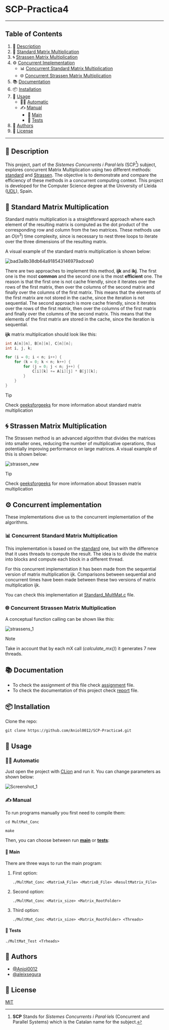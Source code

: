 # SCP-Practica4

---
## Table of Contents
1. 📝 [Description](#description)
2. 🧮 [Standard Matrix Multiplication](#standard-matrix-multiplication)
3. 🌀 [Strassen Matrix Multiplication](#strassen-matrix-multiplication)
4. ⚙️ [Concurrent Implementation](#concurrent-implementation)
    - 📊 [Concurrent Standard Matrix Multiplication](#concurrent-standard-matrix-multiplication)
    - 🌐 [Concurrent Strassen Matrix Multiplication](#concurrent-strassen-matrix-multiplication)
5. 📚 [Documentation](#documentation)
6. 📦 [Installation](#installation)
7. 🚀 [Usage](#usage)
    - 🧑‍💻 [Automatic](#automatic)
    - ✍️ [Manual](#manual)
        - 🌟 [Main](#main)
        - 🧪 [Tests](#tests)
8. 👥 [Authors](#authors)
9. 📄 [License](#license)

---

## 📝 Description

This project, part of the *Sistemes Concurrents i Paral·lels* (SCP[^1]) subject, explores concurrent Matrix 
Multiplication using two different methods: [standard](#standard-matrix-multiplication) and [Strassen](#strassen-matrix-multiplication).
The objective is to demonstrate and compare the efficiency of these methods in a concurrent computing context.
This project is developed for the Computer Science degree at the University of Lleida ([UDL](https://udl.cat)), Spain.

> [^1]: **SCP** Stands for *Sistemes Concurrents i Paral·lels* (Concurrent and Parallel Systems) which is the Catalan name for the subject.

## 🧮 Standard Matrix Multiplication

Standard matrix multiplication is a straightforward approach where each element of the resulting matrix is computed as 
the dot product of the corresponding row and column from the two matrices. These methods use an $O(n^3)$ time complexity, 
since is necessary to nest three loops to iterate over the three dimensions of the resulting matrix.

A visual example of the standard matrix multiplication is shown below:

![bad3a8b38db64a918543146979adcea0](https://github.com/Aniol0012/SCP-Practica4/assets/53788631/6077d953-70de-4888-86b1-2180ddf95774)

There are two approaches to implement this method, **ijk** and **ikj**. The first one is the most **common** and the second one is
the most **efficient** one. The reason is that the first one is not cache friendly, since it iterates over the rows of the
first matrix, then over the columns of the second matrix and finally over the columns of the first matrix. This means
that the elements of the first matrix are not stored in the cache, since the iteration is not sequential. The second
approach is more cache friendly, since it iterates over the rows of the first matrix, then over the columns of the first
matrix and finally over the columns of the second matrix. This means that the elements of the first matrix are stored in
the cache, since the iteration is sequential.

**ijk** matrix multiplication should look like this:

```c
int A[n][n], B[n][n], C[n][n];
int i, j, k;

for (i = 0; i < n; i++) {
    for (k = 0; k < n; k++) {
        for (j = 0; j < n; j++) {
            C[i][k] += A[i][j] * B[j][k];
        }
    }
}
```

> [!TIP]
> Check [geeksforgeeks](https://www.geeksforgeeks.org/c-program-multiply-two-matrices/) for more information about standard matrix multiplication


## 🌀 Strassen Matrix Multiplication

The Strassen method is an advanced algorithm that divides the matrices into smaller ones, reducing the number of multiplicative operations, thus potentially improving performance on large matrices.
A visual example of this is shown below:

![strassen_new](https://github.com/Aniol0012/SCP-Practica4/assets/53788631/5abfa375-036d-4312-8a06-5eec0c11c30f)


> [!TIP]
> Check [geeksforgeeks](https://www.geeksforgeeks.org/strassens-matrix-multiplication/) for more information about Strassen matrix multiplication

## ⚙️ Concurrent implementation
These implementations dive us to the concurrent implementation of the algorithms.

### 📊 Concurrent Standard Matrix Multiplication

This implementation is based on the [standard](#standard-matrix-multiplication) one, but with the difference that it uses
threads to compute the result. The idea is to divide the matrix into blocks and compute each block in a different thread.

For this concurrent implementation it has been made from the sequential version of matrix multiplication ijk. Comparisons 
between sequential and concurrent times have been made between these two versions of matrix multiplication ijk.

You can check this implementation at [Standard_MultMat.c](./MultMat_Conc/Standard_MultMat.c) file.

### 🌐 Concurrent Strassen Matrix Multiplication

A conceptual function calling can be shown like this:

![strassens_1](https://github.com/Aniol0012/SCP-Practica4/assets/53788631/80bf5883-a392-4c50-bda1-5ecf2ea8fd07)

> [!NOTE]
> Take in account that by each mX call (*calculate_mx()*) it generates 7 new threads.

## 📚 Documentation

- To check the assignment of this file check [assignment](./Practica4_SCP.pdf) file.
- To check the documentation of this project check [report](./report.pdf) file.

## 📦 Installation
Clone the repo:

```shell
git clone https://github.com/Aniol0012/SCP-Practica4.git
```

## 🚀 Usage

### 🧑‍💻 Automatic
Just open the project with [CLion](https://www.jetbrains.com/clion/) and run it. You can change parameters as shown below:

![Screenshot_1](https://github.com/Aniol0012/SCP-Practica4/assets/53788631/ded2b73b-9161-45bd-9baf-72593cb3dc42)

### ✍️ Manual

To run programs manually you first need to compile them:

```shell
cd MultMat_Conc
```

```shell
make
```

Then, you can choose between run **[main](./MultMat_Conc/MultMat_Conc.c)** or **[tests](./MultMat_Conc/MultMat_Test.c)**:

#### 🌟 Main
There are three ways to run the main program:

  1. First option:
     ````shell
     ./MultMat_Conc <MatrixA_File> <MatrixB_File> <ResultMatrix_File>
     ````
  1. Second option:
     ````shell
     ./MultMat_Conc <Matrix_size> <Matrix_RootFolder>
     ````
  1. Third option:
     ````shell
     ./MultMat_Conc <Matrix_size> <Matrix_RootFolder> <Threads>
     ````

#### 🧪 Tests

```shell
./MultMat_Test <Trheads>
```


## 👥 Authors

- [@Aniol0012](https://github.com/Aniol0012)
- [@aleixsegura](https://github.com/aleixsegura)

## 📄 License

[MIT](https://choosealicense.com/licenses/mit/)